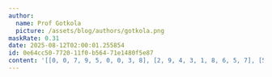 ```yaml
---
author:
  name: Prof Gotkola
  picture: /assets/blog/authors/gotkola.png
maskRate: 0.31
date: 2025-08-12T02:00:01.255854
id: 0e64cc50-7720-11f0-b564-71e1480f5e87
content: '[[0, 0, 7, 9, 5, 0, 0, 3, 8], [2, 9, 4, 3, 1, 8, 6, 5, 7], [5, 8, 3, 0, 7, 6, 9, 0, 0], [4, 2, 5, 6, 0, 3, 7, 0, 0], [7, 6, 0, 0, 0, 0, 3, 0, 9], [0, 3, 8, 7, 0, 1, 0, 4, 0], [3, 0, 9, 1, 8, 4, 0, 0, 5], [0, 5, 6, 2, 0, 7, 8, 9, 4], [8, 4, 2, 5, 0, 9, 1, 7, 3]]'
---
```

